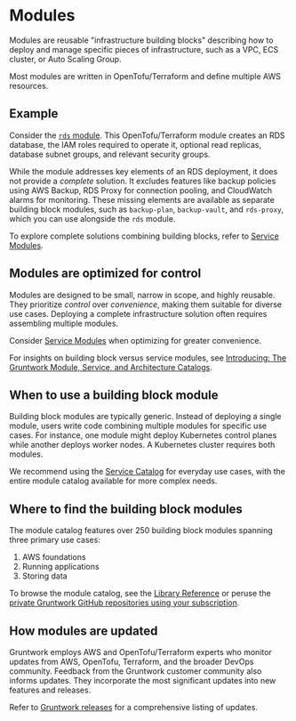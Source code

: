 # Modules

Modules are reusable "infrastructure building blocks" describing how to deploy and manage specific pieces of infrastructure, such as a VPC, ECS cluster, or Auto Scaling Group.

Most modules are written in OpenTofu/Terraform and define multiple AWS resources.

## Example

Consider the [`rds` module](/reference/modules/terraform-aws-data-storage/rds). This OpenTofu/Terraform module creates an RDS database, the IAM roles required to operate it, optional read replicas, database subnet groups, and relevant security groups.

While the module addresses key elements of an RDS deployment, it does not provide a _complete_ solution. It excludes features like backup policies using AWS Backup, RDS Proxy for connection pooling, and CloudWatch alarms for monitoring. These missing elements are available as separate building block modules, such as `backup-plan`, `backup-vault`, and `rds-proxy`, which you can use alongside the `rds` module.

To explore complete solutions combining building blocks, refer to [Service Modules](/2.0/docs/library/concepts/service-modules).

## Modules are optimized for control

Modules are designed to be small, narrow in scope, and highly reusable. They prioritize _control_ over _convenience_, making them suitable for diverse use cases. Deploying a complete infrastructure solution often requires assembling multiple modules.

Consider [Service Modules](/2.0/docs/library/concepts/service-modules) when optimizing for greater convenience.

For insights on building block versus service modules, see [Introducing: The Gruntwork Module, Service, and Architecture Catalogs](https://blog.gruntwork.io/introducing-the-gruntwork-module-service-and-architecture-catalogs-eb3a21b99f70).

## When to use a building block module

Building block modules are typically generic. Instead of deploying a single module, users write code combining multiple modules for specific use cases. For instance, one module might deploy Kubernetes control planes while another deploys worker nodes. A Kubernetes cluster requires both modules.

We recommend using the [Service Catalog](/2.0/docs/library/concepts/service-modules) for everyday use cases, with the entire module catalog available for more complex needs.

## Where to find the building block modules

The module catalog features over 250 building block modules spanning three primary use cases:

1. AWS foundations
2. Running applications
3. Storing data


To browse the module catalog, see the [Library Reference](/library/reference) or peruse the [private Gruntwork GitHub repositories using your subscription](https://github.com/orgs/gruntwork-io/repositories?q=&type=private&language=&sort=).

## How modules are updated

Gruntwork employs AWS and OpenTofu/Terraform experts who monitor updates from AWS, OpenTofu, Terraform, and the broader DevOps community. Feedback from the Gruntwork customer community also informs updates. They incorporate the most significant updates into new features and releases.

Refer to [Gruntwork releases](/guides/stay-up-to-date/#gruntwork-releases) for a comprehensive listing of updates.
